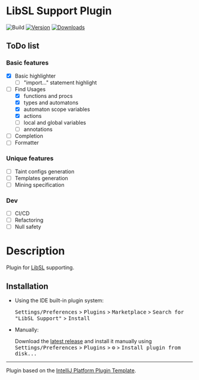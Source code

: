 # LibSL Support Plugin

![Build](https://github.com/kechinvv/LibSLPluginIJ/workflows/Build/badge.svg)
[![Version](https://img.shields.io/jetbrains/plugin/v/23222-libsl-support.svg)](https://plugins.jetbrains.com/plugin/23222-libsl-support)
[![Downloads](https://img.shields.io/jetbrains/plugin/d/23222-libsl-support.svg)](https://plugins.jetbrains.com/plugin/23222-libsl-support)

## ToDo list
### Basic features
- [x] Basic highlighter
    - [ ] "import..." statement highlight
- [ ] Find Usages
    - [x] functions and procs
    - [x] types and automatons
    - [x] automaton scope variables
    - [x] actions
    - [ ] local and global variables
    - [ ] annotations
- [ ] Completion
- [ ] Formatter
### Unique features
- [ ] Taint configs generation
- [ ] Templates generation
- [ ] Mining specification
### Dev
- [ ] CI/CD
- [ ] Refactoring
- [ ] Null safety

# Description
Plugin for [LibSL](https://www.researchgate.net/publication/325074393_LibSL_Language_for_Specification_of_Software_Libraries) supporting.

## Installation

- Using the IDE built-in plugin system:
  
  <kbd>Settings/Preferences</kbd> > <kbd>Plugins</kbd> > <kbd>Marketplace</kbd> > <kbd>Search for "LibSL Support"</kbd> >
  <kbd>Install</kbd>
  
- Manually:

  Download the [latest release](https://github.com/kechinvv/LibSLPluginIJ/releases/latest) and install it manually using
  <kbd>Settings/Preferences</kbd> > <kbd>Plugins</kbd> > <kbd>⚙️</kbd> > <kbd>Install plugin from disk...</kbd>


---
Plugin based on the [IntelliJ Platform Plugin Template][template].

[template]: https://github.com/JetBrains/intellij-platform-plugin-template
[docs:plugin-description]: https://plugins.jetbrains.com/docs/intellij/plugin-user-experience.html#plugin-description-and-presentation

